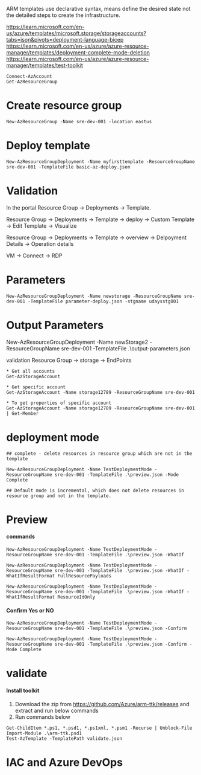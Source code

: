 
ARM templates use declarative syntax, means define the desired state not the detailed steps to create the infrastructure.


https://learn.microsoft.com/en-us/azure/templates/microsoft.storage/storageaccounts?tabs=json&pivots=deployment-language-bicep
https://learn.microsoft.com/en-us/azure/azure-resource-manager/templates/deployment-complete-mode-deletion
https://learn.microsoft.com/en-us/azure/azure-resource-manager/templates/test-toolkit

```
Connect-AzAccount
Get-AzResourceGroup
```

# Create resource group
```
New-AzResourceGroup -Name sre-dev-001 -location eastus
```

# Deploy template
```
New-AzResourceGroupDeployment -Name myfirsttemplate -ResourceGroupName sre-dev-001 -TemplateFile basic-az-deploy.json
```

# Validation

In the portal Resource Group -> Deployments -> Template.

Resource Group -> Deployments -> Template -> deploy 
                                                    -> Custom Template
                                                    -> Edit Template
                                                    -> Visualize

Resource Group -> Deployments -> Template -> overview
                                            -> Delpoyment Details -> Operation details

VM -> Connect -> RDP                                    

# Parameters 
```
New-AzResourceGroupDeployment -Name newstorage -ResourceGroupName sre-dev-001 -TemplateFile parameter-deploy.json -stgname udaysstg001
```

# Output Parameters

New-AzResourceGroupDeployment -Name newStorage2 -ResourceGroupName sre-dev-001 -TemplateFile .\output-parameters.json

validation
    Resource Group -> storage -> EndPoints

	* Get all accounts
	Get-AzStorageAccount

	* Get specific account
	Get-AzStorageAccount -Name storage12789 -ResourceGroupName sre-dev-001

	* To get properties of specific account
	Get-AzStorageAccount -Name storage12789 -ResourceGroupName sre-dev-001 | Get-Member

# deployment mode
    ## complete - delete resources in resource group which are not in the template

    New-AzResourceGroupDeployment -Name TestDeploymentMode -ResourceGroupName sre-dev-001 -TemplateFile .\preview.json -Mode Complete

    ## Default mode is incremental, which does not delete resources in resource group and not in the template.        

# Preview

#### commands
```
New-AzResourceGroupDeployment -Name TestDeploymentMode -ResourceGroupName sre-dev-001 -TemplateFile .\preview.json -WhatIf

New-AzResourceGroupDeployment -Name TestDeploymentMode -ResourceGroupName sre-dev-001 -TemplateFile .\preview.json -WhatIf -WhatIfResultFormat FullResourcePayloads

New-AzResourceGroupDeployment -Name TestDeploymentMode -ResourceGroupName sre-dev-001 -TemplateFile .\preview.json -WhatIf -WhatIfResultFormat ResourceIdOnly
```

#### Confirm Yes or NO

```
New-AzResourceGroupDeployment -Name TestDeploymentMode -ResourceGroupName sre-dev-001 -TemplateFile .\preview.json -Confirm

New-AzResourceGroupDeployment -Name TestDeploymentMode -ResourceGroupName sre-dev-001 -TemplateFile .\preview.json -Confirm -Mode Complete
```
# validate
#### Install toolkit
1. Download the zip from https://github.com/Azure/arm-ttk/releases and extract and run below commands
2. Run commands below
```
Get-ChildItem *.ps1, *.psd1, *.ps1xml, *.psm1 -Recurse | Unblock-File
Import-Module .\arm-ttk.psd1
Test-AzTemplate -TemplatePath validate.json
```

# IAC and Azure DevOps

